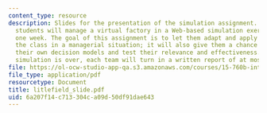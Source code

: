 ```yaml
---
content_type: resource
description: Slides for the presentation of the simulation assignment. Teams of three
  students will manage a virtual factory in a Web-based simulation exercise for about
  one week. The goal of this assignment is to let them adapt and apply concepts from
  the class in a managerial situation; it will also give them a chance to formalize
  their own decision models and test their relevance and effectiveness. After the
  simulation is over, each team will turn in a written report of at most four pages.
file: https://ol-ocw-studio-app-qa.s3.amazonaws.com/courses/15-760b-introduction-to-operations-management-spring-2004/6a207f14c713304ca09d50df91dae643_litlefield_slide.pdf
file_type: application/pdf
resourcetype: Document
title: litlefield_slide.pdf
uid: 6a207f14-c713-304c-a09d-50df91dae643
---
```

